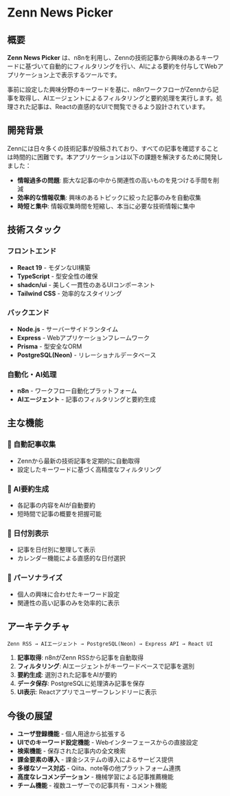 # Zenn News Picker

## 概要

**Zenn News Picker** は、n8nを利用し、Zennの技術記事から興味のあるキーワードに基づいて自動的にフィルタリングを行い、AIによる要約を付与してWebアプリケーション上で表示するツールです。

事前に設定した興味分野のキーワードを基に、n8nワークフローがZennから記事を取得し、AIエージェントによるフィルタリングと要約処理を実行します。処理された記事は、Reactの直感的なUIで閲覧できるよう設計されています。

## 開発背景

Zennには日々多くの技術記事が投稿されており、すべての記事を確認することは時間的に困難です。本アプリケーションは以下の課題を解決するために開発しました：

- **情報過多の問題**: 膨大な記事の中から関連性の高いものを見つける手間を削減
- **効率的な情報収集**: 興味のあるトピックに絞った記事のみを自動収集
- **時短と集中**: 情報収集時間を短縮し、本当に必要な技術情報に集中

## 技術スタック

### フロントエンド
- **React 19** - モダンなUI構築
- **TypeScript** - 型安全性の確保
- **shadcn/ui** - 美しく一貫性のあるUIコンポーネント
- **Tailwind CSS** - 効率的なスタイリング

### バックエンド
- **Node.js** - サーバーサイドランタイム
- **Express** - Webアプリケーションフレームワーク
- **Prisma** - 型安全なORM
- **PostgreSQL(Neon)** - リレーショナルデータベース

### 自動化・AI処理
- **n8n** - ワークフロー自動化プラットフォーム
- **AIエージェント** - 記事のフィルタリングと要約生成

## 主な機能

### 🔄 自動記事収集
- Zennから最新の技術記事を定期的に自動取得
- 設定したキーワードに基づく高精度なフィルタリング

### 🤖 AI要約生成
- 各記事の内容をAIが自動要約
- 短時間で記事の概要を把握可能

### 📅 日付別表示
- 記事を日付別に整理して表示
- カレンダー機能による直感的な日付選択

### 🎯 パーソナライズ
- 個人の興味に合わせたキーワード設定
- 関連性の高い記事のみを効率的に表示

## アーキテクチャ

```
Zenn RSS → AIエージェント → PostgreSQL(Neon) → Express API → React UI
```

1. **記事取得**: n8nがZenn RSSから記事を自動取得
2. **フィルタリング**: AIエージェントがキーワードベースで記事を選別
3. **要約生成**: 選別された記事をAIが要約
4. **データ保存**: PostgreSQLに処理済み記事を保存
5. **UI表示**: Reactアプリでユーザーフレンドリーに表示

## 今後の展望
- **ユーザ登録機能** - 個人用途から拡張する
- **UIでのキーワード設定機能** - Webインターフェースからの直接設定
- **検索機能** - 保存された記事内の全文検索
- **課金要素の導入** - 課金システムの導入によるサービス提供
- **多様なソース対応** - Qiita、note等の他プラットフォーム連携
- **高度なレコメンデーション** - 機械学習による記事推薦機能
- **チーム機能** - 複数ユーザーでの記事共有・コメント機能

